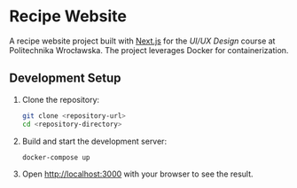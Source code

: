 # Recipe Website

A recipe website project built with [Next.js](https://nextjs.org) for the *UI/UX Design* course at Politechnika Wrocławska. The project leverages Docker for containerization.

## Development Setup

1. Clone the repository:
   ```bash
   git clone <repository-url>
   cd <repository-directory>
   
2. Build and start the development server:
   ```bash
   docker-compose up
   ```
3. Open [http://localhost:3000](http://localhost:3000) with your browser to see the result.